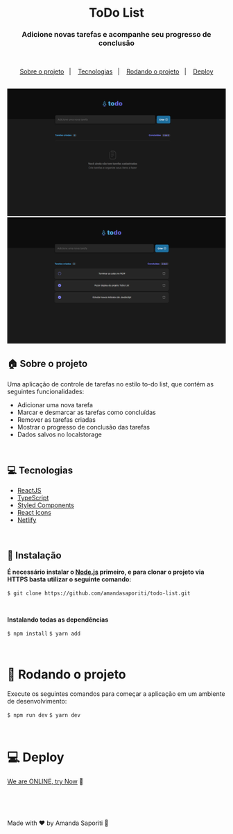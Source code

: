 <h1 align="center">
  ToDo List
</h1>

<h3 align="center">
  Adicione novas tarefas e acompanhe seu progresso de conclusão
</h3>

<br>

<p align="center">
  <a href="#house-sobre-o-projeto">Sobre o projeto</a>&nbsp;&nbsp;&nbsp;|&nbsp;&nbsp;&nbsp;
  <a href="#computer-tecnologias">Tecnologias</a>&nbsp;&nbsp;&nbsp;|&nbsp;&nbsp;&nbsp;
  <a href="#runner-rodando-o-projeto">Rodando o projeto</a>&nbsp;&nbsp;&nbsp;|&nbsp;&nbsp;&nbsp;
   <a href="#computer-deploy">Deploy</a>
</p>

<br>

<img alt="Sem listas de tarefas" src="https://github.com/amandasaporiti/todo-list/blob/master/src/assets/empty-todo-interface.png?raw=true">

<img alt="Lista de tarefas" src="https://github.com/amandasaporiti/todo-list/blob/master/src/assets/todo-interface.png?raw=true">

## :house: Sobre o projeto

Uma aplicação de controle de tarefas no estilo to-do list, que contém as seguintes funcionalidades:

- Adicionar uma nova tarefa
- Marcar e desmarcar as tarefas como concluídas
- Remover as tarefas criadas
- Mostrar o progresso de conclusão das tarefas
- Dados salvos no localstorage

<br>

## :computer: Tecnologias

- [ReactJS](https://reactjs.org/)
- [TypeScript](https://www.typescriptlang.org/)
- [Styled Components](https://styled-components.com/)
- [React Icons](https://react-icons.github.io/react-icons/)
- [Netlify](https://www.netlify.com/)

<br>

## :construction_worker: Instalação

**É necessário instalar o [Node.js](https://nodejs.org/en/download/) primeiro, e para clonar o projeto via HTTPS basta utilizar o seguinte comando:**

`$ git clone https://github.com/amandasaporiti/todo-list.git`

<br>

**Instalando todas as dependências**

`$ npm install`
`$ yarn add`

<br>

# :runner: Rodando o projeto

Execute os seguintes comandos para começar a aplicação em um ambiente de desenvolvimento:

`$ npm run dev`
`$ yarn dev`

<br>

# :computer: Deploy

[We are ONLINE, try Now](https://ignite-feed-interface.netlify.app/) :tada:<br>

<br>

<br>

<br>

Made with ♥ by Amanda Saporiti :wave:

